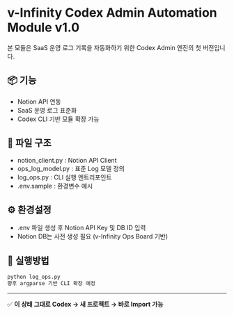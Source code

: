 # v-Infinity Codex Admin Automation Module v1.0

본 모듈은 SaaS 운영 로그 기록을 자동화하기 위한 Codex Admin 엔진의 첫 버전입니다.

## 📦 기능
- Notion API 연동
- SaaS 운영 로그 표준화
- Codex CLI 기반 모듈 확장 가능

## 📂 파일 구조
- notion_client.py : Notion API Client
- ops_log_model.py : 표준 Log 모델 정의
- log_ops.py : CLI 실행 엔트리포인트
- .env.sample : 환경변수 예시

## ⚙️ 환경설정
- .env 파일 생성 후 Notion API Key 및 DB ID 입력
- Notion DB는 사전 생성 필요 (v-Infinity Ops Board 기반)

## 🚀 실행방법
```bash
python log_ops.py
향후 argparse 기반 CLI 확장 예정
```

---

✅ **이 상태 그대로 Codex → 새 프로젝트 → 바로 Import 가능**
